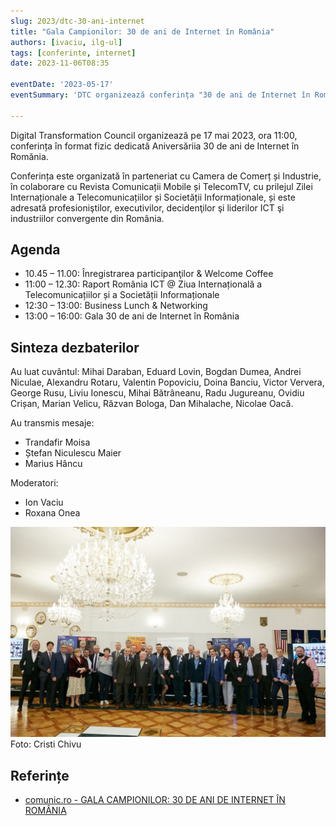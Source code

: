 ```yaml
---
slug: 2023/dtc-30-ani-internet
title: "Gala Campionilor: 30 de ani de Internet în România"
authors: [ivaciu, ilg-ul]
tags: [conferinte, internet]
date: 2023-11-06T08:35

eventDate: '2023-05-17'
eventSummary: 'DTC organizează conferința "30 de ani de Internet în România"'

---
```


Digital Transformation Council
organizează pe 17 mai 2023, ora 11:00, conferința în format fizic dedicată
Aniversăriia 30 de ani de Internet în Romănia.

<!-- truncate -->

Conferința este organizată în parteneriat cu Camera de Comerț și
Industrie, în colaborare cu Revista Comunicații Mobile și TelecomTV,
cu prilejul Zilei Internaționale a Telecomunicațiilor și Societății
Informaționale, și este adresată profesioniştilor, executivilor,
decidenţilor şi liderilor ICT şi industriilor convergente din România.

## Agenda

- 10.45 – 11.00: Înregistrarea participanţilor & Welcome Coffee
- 11:00 – 12.30: Raport România ICT @ Ziua Internațională a Telecomunicațiilor și a Societății Informaționale
- 12:30 – 13:00: Business Lunch & Networking
- 13:00 – 16:00: Gala 30 de ani de Internet în România

## Sinteza dezbaterilor

Au luat cuvântul: Mihai Daraban, Eduard Lovin, Bogdan Dumea, Andrei Niculae,
Alexandru Rotaru, Valentin Popoviciu, Doina Banciu, Victor Ververa,
George Rusu, Liviu Ionescu, Mihai Bătrâneanu, Radu Jugureanu, Ovidiu Crișan,
Marian Velicu, Răzvan Bologa, Dan Mihalache, Nicolae Oacă.

Au transmis mesaje:

- Trandafir Moisa
- Ștefan Niculescu Maier
- Marius Hâncu

Moderatori:

- Ion Vaciu
- Roxana Onea

![Grup](img/Foto-Grup-Gala-30-ani-de-Internet-in-Romania-DX-Council-1024x683.jpg)
Foto: Cristi Chivu

## Referințe

- [comunic.ro - GALA CAMPIONILOR: 30 DE ANI DE INTERNET ÎN ROMÂNIA](https://comunic.ro/30-ani-de-internet-in-romania/)

